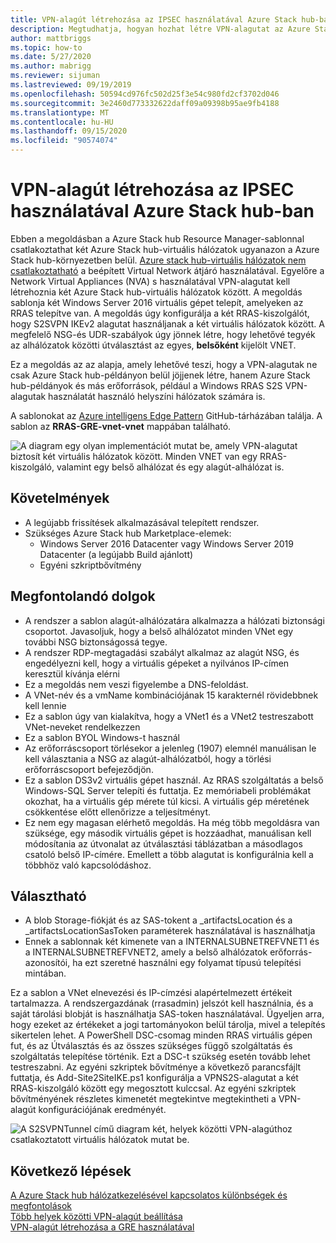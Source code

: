 ```yaml
---
title: VPN-alagút létrehozása az IPSEC használatával Azure Stack hub-ban
description: Megtudhatja, hogyan hozhat létre VPN-alagutat az Azure Stack hub IPSEC szolgáltatásával.
author: mattbriggs
ms.topic: how-to
ms.date: 5/27/2020
ms.author: mabrigg
ms.reviewer: sijuman
ms.lastreviewed: 09/19/2019
ms.openlocfilehash: 50594cd976fc502d25f3e54c980fd2cf3702d046
ms.sourcegitcommit: 3e2460d773332622daff09a09398b95ae9fb4188
ms.translationtype: MT
ms.contentlocale: hu-HU
ms.lasthandoff: 09/15/2020
ms.locfileid: "90574074"
---
```

# <a name="how-to-create-a-vpn-tunnel-using-ipsec--in-azure-stack-hub"></a>VPN-alagút létrehozása az IPSEC használatával Azure Stack hub-ban

Ebben a megoldásban a Azure Stack hub Resource Manager-sablonnal csatlakoztathat két Azure Stack hub-virtuális hálózatok ugyanazon a Azure Stack hub-környezetben belül. [Azure stack hub-virtuális hálózatok nem csatlakoztatható](./azure-stack-network-differences.md) a beépített Virtual Network átjáró használatával. Egyelőre a Network Virtual Appliances (NVA) s használatával VPN-alagutat kell létrehoznia két Azure Stack hub-virtuális hálózatok között. A megoldás sablonja két Windows Server 2016 virtuális gépet telepít, amelyeken az RRAS telepítve van. A megoldás úgy konfigurálja a két RRAS-kiszolgálót, hogy S2SVPN IKEv2 alagutat használjanak a két virtuális hálózatok között. A megfelelő NSG-és UDR-szabályok úgy jönnek létre, hogy lehetővé tegyék az alhálózatok közötti útválasztást az egyes, **belsőként** kijelölt VNET. 

Ez a megoldás az az alapja, amely lehetővé teszi, hogy a VPN-alagutak ne csak Azure Stack hub-példányon belül jöjjenek létre, hanem Azure Stack hub-példányok és más erőforrások, például a Windows RRAS S2S VPN-alagutak használatát használó helyszíni hálózatok számára is.

A sablonokat az [Azure intelligens Edge Pattern](https://github.com/Azure-Samples/azure-intelligent-edge-patterns) GitHub-tárházában találja. A sablon az **RRAS-GRE-vnet-vnet** mappában található. 

![A diagram egy olyan implementációt mutat be, amely VPN-alagutat biztosít két virtuális hálózatok között. Minden VNET van egy RRAS-kiszolgáló, valamint egy belső alhálózat és egy alagút-alhálózat is.](./media/azure-stack-network-howto-vpn-tunnel-ipsec/overview.png)

## <a name="requirements"></a>Követelmények

- A legújabb frissítések alkalmazásával telepített rendszer. 
- Szükséges Azure Stack hub Marketplace-elemek:
    -  Windows Server 2016 Datacenter vagy Windows Server 2019 Datacenter (a legújabb Build ajánlott)
    -  Egyéni szkriptbővítmény

## <a name="things-to-consider"></a>Megfontolandó dolgok

- A rendszer a sablon alagút-alhálózatára alkalmazza a hálózati biztonsági csoportot.  Javasoljuk, hogy a belső alhálózatot minden VNet egy további NSG biztonságossá tegye.
- A rendszer RDP-megtagadási szabályt alkalmaz az alagút NSG, és engedélyezni kell, hogy a virtuális gépeket a nyilvános IP-címen keresztül kívánja elérni
- Ez a megoldás nem veszi figyelembe a DNS-feloldást.
- A VNet-név és a vmName kombinációjának 15 karakternél rövidebbnek kell lennie
- Ez a sablon úgy van kialakítva, hogy a VNet1 és a VNet2 testreszabott VNet-neveket rendelkezzen
- Ez a sablon BYOL Windows-t használ
- Az erőforráscsoport törlésekor a jelenleg (1907) elemnél manuálisan le kell választania a NSG az alagút-alhálózatból, hogy a törlési erőforráscsoport befejeződjön.
- Ez a sablon DS3v2 virtuális gépet használ.  Az RRAS szolgáltatás a belső Windows-SQL Server telepíti és futtatja.  Ez memóriabeli problémákat okozhat, ha a virtuális gép mérete túl kicsi.  A virtuális gép méretének csökkentése előtt ellenőrizze a teljesítményt.
- Ez nem egy magasan elérhető megoldás.  Ha még több megoldásra van szüksége, egy második virtuális gépet is hozzáadhat, manuálisan kell módosítania az útvonalat az útválasztási táblázatban a másodlagos csatoló belső IP-címére.  Emellett a több alagutat is konfigurálnia kell a többhöz való kapcsolódáshoz.

## <a name="optional"></a>Választható

- A blob Storage-fiókját és az SAS-tokent a _artifactsLocation és a _artifactsLocationSasToken paraméterek használatával is használhatja
- Ennek a sablonnak két kimenete van a INTERNALSUBNETREFVNET1 és a INTERNALSUBNETREFVNET2, amely a belső alhálózatok erőforrás-azonosítói, ha ezt szeretné használni egy folyamat típusú telepítési mintában.

Ez a sablon a VNet elnevezési és IP-címzési alapértelmezett értékeit tartalmazza.  A rendszergazdának (rrasadmin) jelszót kell használnia, és a saját tárolási blobját is használhatja SAS-token használatával.  Ügyeljen arra, hogy ezeket az értékeket a jogi tartományokon belül tárolja, mivel a telepítés sikertelen lehet.  A PowerShell DSC-csomag minden RRAS virtuális gépen fut, és az Útválasztás és az összes szükséges függő szolgáltatás és szolgáltatás telepítése történik.  Ezt a DSC-t szükség esetén tovább lehet testreszabni.  Az egyéni szkriptek bővítménye a következő parancsfájlt futtatja, és Add-Site2SiteIKE.ps1 konfigurálja a VPNS2S-alagutat a két RRAS-kiszolgáló között egy megosztott kulccsal.  Az egyéni szkriptek bővítményének részletes kimenetét megtekintve megtekintheti a VPN-alagút konfigurációjának eredményét.

![A S2SVPNTunnel című diagram két, helyek közötti VPN-alagúthoz csatlakoztatott virtuális hálózatok mutat be.](./media/azure-stack-network-howto-vpn-tunnel-ipsec/s2svpntunnel.png)

## <a name="next-steps"></a>Következő lépések

[A Azure Stack hub hálózatkezelésével kapcsolatos különbségek és megfontolások](azure-stack-network-differences.md)  
[Több helyek közötti VPN-alagút beállítása](network-howto-vpn-tunnel.md)  
[VPN-alagút létrehozása a GRE használatával](network-howto-vpn-tunnel-gre.md)
